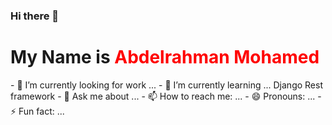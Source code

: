 ### Hi there 👋
<h1>
 My Name is <span id="typed" style="color:red;">Abdelrahman Mohamed</span> 
</h1>
- 🔭 I’m currently looking for work  ...
- 🌱 I’m currently learning ... Django Rest framework
- 💬 Ask me about ...
- 📫 How to reach me: ...
- 😄 Pronouns: ...
- ⚡ Fun fact: ...

<!--
**AbdelrahmanXMohamed/AbdelrahmanXMohamed** is a ✨ _special_ ✨ repository because its `README.md` (this file) appears on your GitHub profile.

Here are some ideas to get you started:
<script src="https://cdn.jsdelivr.net/npm/typed.js@2.0.12"></script>
<script>
    var typed = new Typed('#typed', {
    strings: ['Abdelrahman Mohamed'],
    typeSpeed: 40,
    backSpeed: 0,
  });
  </script>
- 🔭 I’m currently working on ...
- 🌱 I’m currently learning ...
- 👯 I’m looking to collaborate on ...
- 🤔 I’m looking for help with ...
- 💬 Ask me about ...
- 📫 How to reach me: ...
- 😄 Pronouns: ...
- ⚡ Fun fact: ...
-->
